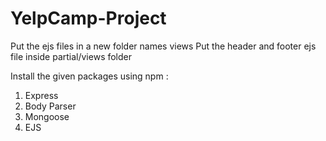 # YelpCamp-Project

Put the ejs files in a new folder names views
Put the header and footer ejs file inside partial/views folder

Install the given packages using npm :
1. Express
2. Body Parser
3. Mongoose
4. EJS
